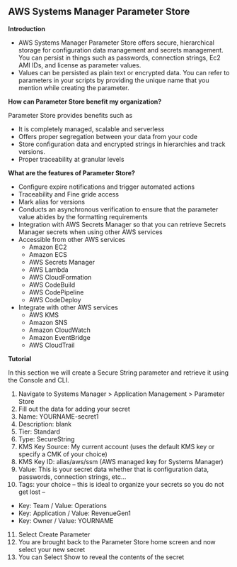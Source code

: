 ## AWS Systems Manager Parameter Store

**Introduction**
- AWS Systems Manager Parameter Store offers secure, hierarchical storage for configuration data management and secrets management. You can persist in things such as passwords, connection strings, Ec2 AMI IDs, and license as parameter values. 
- Values can be persisted as plain text or encrypted data. You can refer to parameters in your scripts by providing the unique name that you mention while creating the parameter.

**How can Parameter Store benefit my organization?**

Parameter Store provides benefits such as
- It is completely managed, scalable and serverless
- Offers proper segregation between your data from your code
- Store configuration data and encrypted strings in hierarchies and track versions.
- Proper traceability at granular levels

**What are the features of Parameter Store?**
- Configure expire notifications and trigger automated actions
- Traceability and Fine gride access
- Mark alias for versions
- Conducts an asynchronous verification to ensure that the parameter value abides by the formatting requirements
- Integration with AWS Secrets Manager so that you can retrieve Secrets Manager secrets when using other AWS services
- Accessible from other AWS services
    - Amazon EC2
    - Amazon ECS
    - AWS Secrets Manager
    - AWS Lambda
    - AWS CloudFormation
    - AWS CodeBuild
    - AWS CodePipeline
    - AWS CodeDeploy
- Integrate with other AWS services
    - AWS KMS
    - Amazon SNS
    - Amazon CloudWatch
    - Amazon EventBridge
    - AWS CloudTrail

**Tutorial**

In this section we will create a Secure String parameter and retrieve it using the Console and CLI.
1. Navigate to Systems Manager > Application Management > Parameter Store
2. Fill out the data for adding your secret
3. Name: YOURNAME-secret1
4. Description: blank
5. Tier: Standard
6. Type: SecureString
7. KMS Key Source: My current account (uses the default KMS key or specify a CMK of your choice)
8. KMS Key ID: alias/aws/ssm (AWS managed key for Systems Manager)
9. Value: This is your secret data whether that is configuration data, passwords, connection strings, etc…
10. Tags: your choice – this is ideal to organize your secrets so you do not get lost –
  - Key: Team / Value: Operations
  - Key: Application / Value: RevenueGen1
  - Key: Owner / Value: YOURNAME
11. Select Create Parameter
12. You are brought back to the Parameter Store home screen and now select your new secret
13. You can Select Show to reveal the contents of the secret
